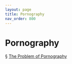 ```yaml
---
layout: page
title: Pornography 
nav_order: 800
---
```


# Pornography 
§ [The Problem of Pornography](https://archive-1.bsafes.com/docs/T/The-Problem-of-Pornography/)
